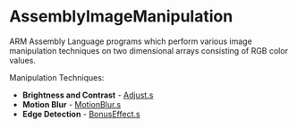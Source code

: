 # AssemblyImageManipulation
ARM Assembly Language programs which perform various image manipulation techniques on two dimensional arrays consisting of RGB color values.

Manipulation Techniques:

* **Brightness and Contrast** - [Adjust.s]()
* **Motion Blur** -	[MotionBlur.s]()
* **Edge Detection** - [BonusEffect.s]()